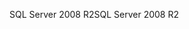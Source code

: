 <span data-ttu-id="3c711-101">SQL Server 2008 R2</span><span class="sxs-lookup"><span data-stu-id="3c711-101">SQL Server 2008 R2</span></span>